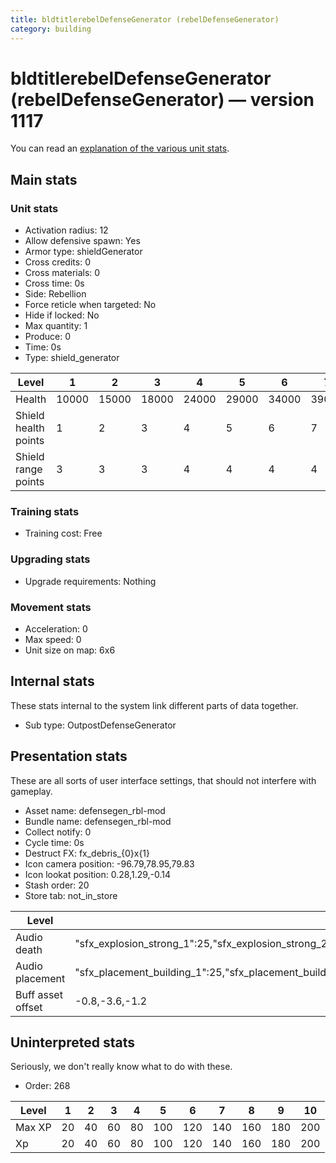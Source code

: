 ```yaml
---
title: bldtitlerebelDefenseGenerator (rebelDefenseGenerator)
category: building
---
```


# bldtitlerebelDefenseGenerator (rebelDefenseGenerator) — version 1117

You can read an [explanation  of the various unit stats](unitexplained.md).

## Main stats

### Unit stats

  * Activation radius: 12
  * Allow defensive spawn: Yes
  * Armor type: shieldGenerator
  * Cross credits: 0
  * Cross materials: 0
  * Cross time: 0s
  * Side: Rebellion
  * Force reticle when targeted: No
  * Hide if locked: No
  * Max quantity: 1
  * Produce: 0
  * Time: 0s
  * Type: shield_generator

|Level               |1    |2    |3    |4    |5    |6    |7    |8    |9    |10   |
|--------------------|-----|-----|-----|-----|-----|-----|-----|-----|-----|-----|
|Health              |10000|15000|18000|24000|29000|34000|39000|44000|49000|54000|
|Shield health points|1    |2    |3    |4    |5    |6    |7    |8    |9    |10   |
|Shield range points |3    |3    |3    |4    |4    |4    |4    |4    |4    |4    |


### Training stats

  * Training cost: Free

### Upgrading stats

  * Upgrade requirements: Nothing

### Movement stats

  * Acceleration: 0
  * Max speed: 0
  * Unit size on map: 6x6

## Internal stats

These stats internal to the system link different parts of data together.

  * Sub type: OutpostDefenseGenerator

## Presentation stats

These are all sorts of user interface settings, that should not interfere with gameplay.

  * Asset name: defensegen_rbl-mod
  * Bundle name: defensegen_rbl-mod
  * Collect notify: 0
  * Cycle time: 0s
  * Destruct FX: fx_debris_{0}x{1}
  * Icon camera position: -96.79,78.95,79.83
  * Icon lookat position: 0.28,1.29,-0.14
  * Stash order: 20
  * Store tab: not_in_store

|Level            |1                                                                                                                      |2                                                                                                                      |3                                                                                                                      |4                                                                                                                      |5                                                                                                                      |6                                                                                                                      |7                                                                                                                      |8                                                                                                                      |9                                                                                                                      |10                                                                                                                     |
|-----------------|-----------------------------------------------------------------------------------------------------------------------|-----------------------------------------------------------------------------------------------------------------------|-----------------------------------------------------------------------------------------------------------------------|-----------------------------------------------------------------------------------------------------------------------|-----------------------------------------------------------------------------------------------------------------------|-----------------------------------------------------------------------------------------------------------------------|-----------------------------------------------------------------------------------------------------------------------|-----------------------------------------------------------------------------------------------------------------------|-----------------------------------------------------------------------------------------------------------------------|-----------------------------------------------------------------------------------------------------------------------|
|Audio death      |"sfx_explosion_strong_1":25,"sfx_explosion_strong_2":25,"sfx_explosion_strong_3":25,"sfx_explosion_strong_4":35        |"sfx_explosion_strong_1":25,"sfx_explosion_strong_2":25,"sfx_explosion_strong_3":25,"sfx_explosion_strong_4":36        |"sfx_explosion_strong_1":25,"sfx_explosion_strong_2":25,"sfx_explosion_strong_3":25,"sfx_explosion_strong_4":37        |"sfx_explosion_strong_1":25,"sfx_explosion_strong_2":25,"sfx_explosion_strong_3":25,"sfx_explosion_strong_4":38        |"sfx_explosion_strong_1":25,"sfx_explosion_strong_2":25,"sfx_explosion_strong_3":25,"sfx_explosion_strong_4":39        |"sfx_explosion_strong_1":25,"sfx_explosion_strong_2":25,"sfx_explosion_strong_3":25,"sfx_explosion_strong_4":40        |"sfx_explosion_strong_1":25,"sfx_explosion_strong_2":25,"sfx_explosion_strong_3":25,"sfx_explosion_strong_4":41        |"sfx_explosion_strong_1":25,"sfx_explosion_strong_2":25,"sfx_explosion_strong_3":25,"sfx_explosion_strong_4":42        |"sfx_explosion_strong_1":25,"sfx_explosion_strong_2":25,"sfx_explosion_strong_3":25,"sfx_explosion_strong_4":43        |"sfx_explosion_strong_1":25,"sfx_explosion_strong_2":25,"sfx_explosion_strong_3":25,"sfx_explosion_strong_4":44        |
|Audio placement  |"sfx_placement_building_1":25,"sfx_placement_building_2":25,"sfx_placement_building_3":25,"sfx_placement_building_4":35|"sfx_placement_building_1":25,"sfx_placement_building_2":25,"sfx_placement_building_3":25,"sfx_placement_building_4":36|"sfx_placement_building_1":25,"sfx_placement_building_2":25,"sfx_placement_building_3":25,"sfx_placement_building_4":37|"sfx_placement_building_1":25,"sfx_placement_building_2":25,"sfx_placement_building_3":25,"sfx_placement_building_4":38|"sfx_placement_building_1":25,"sfx_placement_building_2":25,"sfx_placement_building_3":25,"sfx_placement_building_4":39|"sfx_placement_building_1":25,"sfx_placement_building_2":25,"sfx_placement_building_3":25,"sfx_placement_building_4":40|"sfx_placement_building_1":25,"sfx_placement_building_2":25,"sfx_placement_building_3":25,"sfx_placement_building_4":41|"sfx_placement_building_1":25,"sfx_placement_building_2":25,"sfx_placement_building_3":25,"sfx_placement_building_4":42|"sfx_placement_building_1":25,"sfx_placement_building_2":25,"sfx_placement_building_3":25,"sfx_placement_building_4":43|"sfx_placement_building_1":25,"sfx_placement_building_2":25,"sfx_placement_building_3":25,"sfx_placement_building_4":44|
|Buff asset offset|-0.8,-3.6,-1.2                                                                                                         |-0.8,-3.6,-1.2                                                                                                         |-0.8,-3.6,-1.2                                                                                                         |-1,-3.6,-1.6                                                                                                           |-1.6,-2.4,-1.6                                                                                                         |-1.6,-2.4,-1.6                                                                                                         |-2,-2.2,-2                                                                                                             |-2.6,-1.8,-2.6                                                                                                         |-2.6,-1.8,-2.6                                                                                                         |-2.6,-1.8,-2.6                                                                                                         |


## Uninterpreted stats

Seriously, we don't really know what to do with these.

  * Order: 268

|Level |1 |2 |3 |4 |5  |6  |7  |8  |9  |10 |
|------|--|--|--|--|---|---|---|---|---|---|
|Max XP|20|40|60|80|100|120|140|160|180|200|
|Xp    |20|40|60|80|100|120|140|160|180|200|


